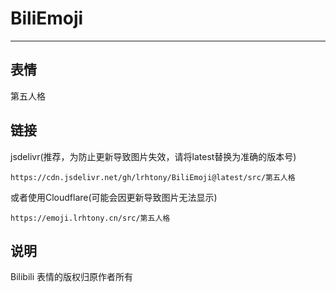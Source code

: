 # BiliEmoji
---
## 表情
第五人格
## 链接
jsdelivr(推荐，为防止更新导致图片失效，请将latest替换为准确的版本号)
```
https://cdn.jsdelivr.net/gh/lrhtony/BiliEmoji@latest/src/第五人格
```
或者使用Cloudflare(可能会因更新导致图片无法显示)
```
https://emoji.lrhtony.cn/src/第五人格
```
## 说明
Bilibili 表情的版权归原作者所有
